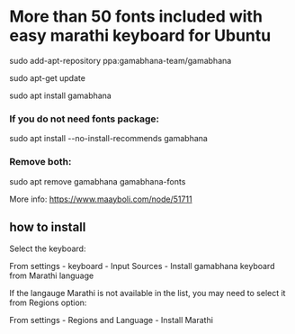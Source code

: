 # More than 50 fonts included with easy marathi keyboard for Ubuntu

sudo add-apt-repository ppa:gamabhana-team/gamabhana

sudo apt-get update

sudo apt install gamabhana

### If you do not need fonts package:
sudo apt install --no-install-recommends gamabhana

### Remove both:
sudo apt remove gamabhana gamabhana-fonts

More info: https://www.maayboli.com/node/51711

## how to install
Select the keyboard:

From settings - keyboard - Input Sources - Install gamabhana keyboard from Marathi language

If the langauge Marathi is not available in the list, you may need to select it from Regions option:

From settings - Regions and Language - Install Marathi

